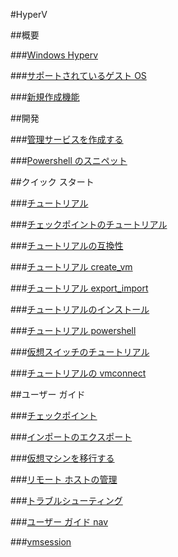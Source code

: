 #HyperV

##概要

###[Windows Hyperv](about/hyperv_on_windows.md)

###[サポートされているゲスト OS](about/supported_guest_os.md)

###[新規作成機能](about/whats_new.md)



##開発

###[管理サービスを作成する](develop/make_mgmt_service.md)

###[Powershell のスニペット](develop/powershell_snippets.md)

##クイック スタート

###[チュートリアル](quick_start/walkthrough.md)

###[チェックポイントのチュートリアル](quick_start/walkthrough_checkpoints.md)

###[チュートリアルの互換性](quick_start/walkthrough_compatibility.md)

###[チュートリアル create_vm](quick_start/walkthrough_create_vm.md)

###[チュートリアル export_import](quick_start/walkthrough_export_import.md)

###[チュートリアルのインストール](quick_start/walkthrough_install.md)

###[チュートリアル powershell](quick_start/walkthrough_powershell.md)

###[仮想スイッチのチュートリアル](quick_start/walkthrough_virtual_switch.md)

###[チュートリアルの vmconnect](quick_start/walkthrough_vmconnect.md)

##ユーザー ガイド

###[チェックポイント](user_guide/checkpoints.md)

###[インポートのエクスポート](user_guide/export_import.md)

###[仮想マシンを移行する](user_guide/migrating_vms.md)

###[リモート ホストの管理](user_guide/remote_host_management.md)

###[トラブルシューティング](user_guide/troubleshooting.md)

###[ユーザー ガイド nav](user_guide/user_guide_nav.md)

###[vmsession](user_guide/vmsession.md)


